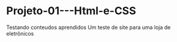 # Projeto-01---Html-e-CSS
Testando conteudos aprendidos
Um teste de site para uma loja de eletrônicos
